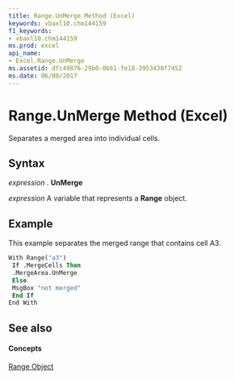 ```yaml
---
title: Range.UnMerge Method (Excel)
keywords: vbaxl10.chm144159
f1_keywords:
- vbaxl10.chm144159
ms.prod: excel
api_name:
- Excel.Range.UnMerge
ms.assetid: dfc49876-29b0-0b61-fe18-3953438f7452
ms.date: 06/08/2017
---
```



# Range.UnMerge Method (Excel)

Separates a merged area into individual cells.


## Syntax

 _expression_ . **UnMerge**

 _expression_ A variable that represents a **Range** object.


## Example

This example separates the merged range that contains cell A3.


```vb
With Range("a3") 
 If .MergeCells Then 
 .MergeArea.UnMerge 
 Else 
 MsgBox "not merged" 
 End If 
End With
```


## See also


#### Concepts


[Range Object](range-object-excel.md)


